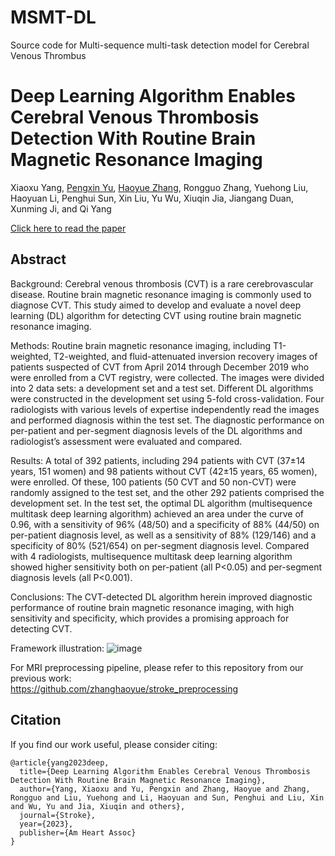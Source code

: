 # MSMT-DL
Source code for Multi-sequence multi-task detection model for Cerebral Venous Thrombus

# Deep Learning Algorithm Enables Cerebral Venous Thrombosis Detection With Routine Brain Magnetic Resonance Imaging
Xiaoxu Yang, [Pengxin Yu](https://github.com/smilenaxx/), [Haoyue Zhang](https://github.com/zhanghaoyue), Rongguo Zhang, Yuehong Liu, Haoyuan Li, Penghui Sun, Xin Liu, Yu Wu, Xiuqin Jia, Jiangang Duan, Xunming Ji, and Qi Yang

[Click here to read the paper](https://www.ahajournals.org/doi/10.1161/STROKEAHA.122.041520)

## Abstract
Background:
Cerebral venous thrombosis (CVT) is a rare cerebrovascular disease. Routine brain magnetic resonance imaging is commonly used to diagnose CVT. This study aimed to develop and evaluate a novel deep learning (DL) algorithm for detecting CVT using routine brain magnetic resonance imaging.

Methods:
Routine brain magnetic resonance imaging, including T1-weighted, T2-weighted, and fluid-attenuated inversion recovery images of patients suspected of CVT from April 2014 through December 2019 who were enrolled from a CVT registry, were collected. The images were divided into 2 data sets: a development set and a test set. Different DL algorithms were constructed in the development set using 5-fold cross-validation. Four radiologists with various levels of expertise independently read the images and performed diagnosis within the test set. The diagnostic performance on per-patient and per-segment diagnosis levels of the DL algorithms and radiologist’s assessment were evaluated and compared.

Results:
A total of 392 patients, including 294 patients with CVT (37±14 years, 151 women) and 98 patients without CVT (42±15 years, 65 women), were enrolled. Of these, 100 patients (50 CVT and 50 non-CVT) were randomly assigned to the test set, and the other 292 patients comprised the development set. In the test set, the optimal DL algorithm (multisequence multitask deep learning algorithm) achieved an area under the curve of 0.96, with a sensitivity of 96% (48/50) and a specificity of 88% (44/50) on per-patient diagnosis level, as well as a sensitivity of 88% (129/146) and a specificity of 80% (521/654) on per-segment diagnosis level. Compared with 4 radiologists, multisequence multitask deep learning algorithm showed higher sensitivity both on per-patient (all P<0.05) and per-segment diagnosis levels (all P<0.001).

Conclusions:
The CVT-detected DL algorithm herein improved diagnostic performance of routine brain magnetic resonance imaging, with high sensitivity and specificity, which provides a promising approach for detecting CVT.


Framework illustration:
![image](https://user-images.githubusercontent.com/11541770/199294166-5c316fe5-7af0-4bd0-bc9e-242648fd29f4.png)

For MRI preprocessing pipeline, please refer to this repository from our previous work:\
https://github.com/zhanghaoyue/stroke_preprocessing

## Citation
If you find our work useful, please consider citing:
```
@article{yang2023deep,
  title={Deep Learning Algorithm Enables Cerebral Venous Thrombosis Detection With Routine Brain Magnetic Resonance Imaging},
  author={Yang, Xiaoxu and Yu, Pengxin and Zhang, Haoyue and Zhang, Rongguo and Liu, Yuehong and Li, Haoyuan and Sun, Penghui and Liu, Xin and Wu, Yu and Jia, Xiuqin and others},
  journal={Stroke},
  year={2023},
  publisher={Am Heart Assoc}
}
```
